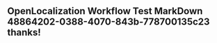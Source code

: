 <properties
ms.topic="hero-topic"
ms.test1="hero-topic"
ms.test2="test"/>


## OpenLocalization Workflow Test MarkDown 48864202-0388-4070-843b-778700135c23 thanks!



<!--HONumber=Aug16_HO4-->


